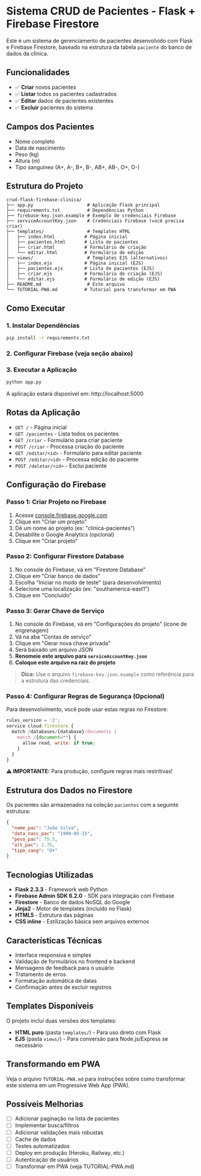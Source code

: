 # Sistema CRUD de Pacientes - Flask + Firebase Firestore

Este é um sistema de gerenciamento de pacientes desenvolvido com Flask e Firebase Firestore, baseado na estrutura da tabela `paciente` do banco de dados da clínica.

## Funcionalidades

- ✅ **Criar** novos pacientes
- ✅ **Listar** todos os pacientes cadastrados  
- ✅ **Editar** dados de pacientes existentes
- ✅ **Excluir** pacientes do sistema

## Campos dos Pacientes

- Nome completo
- Data de nascimento
- Peso (kg)
- Altura (m)
- Tipo sanguíneo (A+, A-, B+, B-, AB+, AB-, O+, O-)

## Estrutura do Projeto

```
crud-flask-firebase-clinica/
├── app.py                    # Aplicação Flask principal
├── requirements.txt          # Dependências Python
├── firebase-key.json.example # Exemplo de credenciais Firebase
├── serviceAccountKey.json    # Credenciais Firebase (você precisa criar)
├── templates/                # Templates HTML
│   ├── index.html           # Página inicial
│   ├── pacientes.html       # Lista de pacientes
│   ├── criar.html           # Formulário de criação
│   └── editar.html          # Formulário de edição
├── views/                    # Templates EJS (alternativos)
│   ├── index.ejs            # Página inicial (EJS)
│   ├── pacientes.ejs        # Lista de pacientes (EJS)
│   ├── criar.ejs            # Formulário de criação (EJS)
│   └── editar.ejs           # Formulário de edição (EJS)
├── README.md                 # Este arquivo
└── TUTORIAL-PWA.md          # Tutorial para transformar em PWA
```

## Como Executar

### 1. Instalar Dependências

```bash
pip install -r requirements.txt
```

### 2. Configurar Firebase (veja seção abaixo)

### 3. Executar a Aplicação

```bash
python app.py
```

A aplicação estará disponível em: http://localhost:5000

## Rotas da Aplicação

- `GET /` - Página inicial
- `GET /pacientes` - Lista todos os pacientes
- `GET /criar` - Formulário para criar paciente
- `POST /criar` - Processa criação do paciente
- `GET /editar/<id>` - Formulário para editar paciente
- `POST /editar/<id>` - Processa edição do paciente
- `POST /deletar/<id>` - Exclui paciente

## Configuração do Firebase

### Passo 1: Criar Projeto no Firebase

1. Acesse [console.firebase.google.com](https://console.firebase.google.com)
2. Clique em "Criar um projeto"
3. Dê um nome ao projeto (ex: "clinica-pacientes")
4. Desabilite o Google Analytics (opcional)
5. Clique em "Criar projeto"

### Passo 2: Configurar Firestore Database

1. No console do Firebase, vá em "Firestore Database"
2. Clique em "Criar banco de dados"
3. Escolha "Iniciar no modo de teste" (para desenvolvimento)
4. Selecione uma localização (ex: "southamerica-east1")
5. Clique em "Concluído"

### Passo 3: Gerar Chave de Serviço

1. No console do Firebase, vá em "Configurações do projeto" (ícone de engrenagem)
2. Vá na aba "Contas de serviço"
3. Clique em "Gerar nova chave privada"
4. Será baixado um arquivo JSON
5. **Renomeie este arquivo para `serviceAccountKey.json`**
6. **Coloque este arquivo na raiz do projeto**

> **Dica:** Use o arquivo `firebase-key.json.example` como referência para a estrutura das credenciais.

### Passo 4: Configurar Regras de Segurança (Opcional)

Para desenvolvimento, você pode usar estas regras no Firestore:

```javascript
rules_version = '2';
service cloud.firestore {
  match /databases/{database}/documents {
    match /{document=**} {
      allow read, write: if true;
    }
  }
}
```

**⚠️ IMPORTANTE:** Para produção, configure regras mais restritivas!

## Estrutura dos Dados no Firestore

Os pacientes são armazenados na coleção `pacientes` com a seguinte estrutura:

```json
{
  "nome_pac": "João Silva",
  "data_nasc_pac": "1990-05-15",
  "peso_pac": 75.5,
  "alt_pac": 1.75,
  "tipo_sang": "O+"
}
```

## Tecnologias Utilizadas

- **Flask 2.3.3** - Framework web Python
- **Firebase Admin SDK 6.2.0** - SDK para integração com Firebase
- **Firestore** - Banco de dados NoSQL do Google
- **Jinja2** - Motor de templates (incluído no Flask)
- **HTML5** - Estrutura das páginas
- **CSS inline** - Estilização básica sem arquivos externos

## Características Técnicas

- Interface responsiva e simples
- Validação de formulários no frontend e backend
- Mensagens de feedback para o usuário
- Tratamento de erros
- Formatação automática de datas
- Confirmação antes de excluir registros

## Templates Disponíveis

O projeto inclui duas versões dos templates:
- **HTML puro** (pasta `templates/`) - Para uso direto com Flask
- **EJS** (pasta `views/`) - Para conversão para Node.js/Express se necessário

## Transformando em PWA

Veja o arquivo `TUTORIAL-PWA.md` para instruções sobre como transformar este sistema em um Progressive Web App (PWA).

## Possíveis Melhorias

- [ ] Adicionar paginação na lista de pacientes
- [ ] Implementar busca/filtros
- [ ] Adicionar validações mais robustas
- [ ] Cache de dados
- [ ] Testes automatizados
- [ ] Deploy em produção (Heroku, Railway, etc.)
- [ ] Autenticação de usuários
- [ ] Transformar em PWA (veja TUTORIAL-PWA.md) 